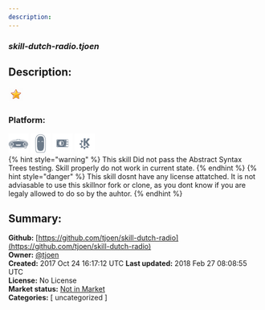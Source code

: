 ```yaml
---
description: 
---
```


### _skill-dutch-radio.tjoen_  
## Description:  
  
  
![](../.gitbook/assets/star.png)  
  
### Platform:  
 ![Mark I](../.gitbook/assets/mark-1-icon.png)  ![Mark II](../.gitbook/assets/mark-2-icon.png)  ![Picroft](../.gitbook/assets/picroft-icon.png)  ![plasmoid](../.gitbook/assets/kde.png)   
{% hint style="warning" %}
This skill Did not pass the Abstract Syntax Trees testing. Skill properly do not work in current state.
{% endhint %}
{% hint style="danger" %}
This skill dosnt have any license attatched. It is not adviasable to use this skillnor fork or clone, as you dont know if you are legaly allowed to do so by the auhtor.
{% endhint %}
  
## Summary:  
**Github:** [https://github.com/tjoen/skill-dutch-radio](https://github.com/tjoen/skill-dutch-radio)  
**Owner:** [@tjoen](https://github.com/tjoen)  
**Created:** 2017 Oct 24 16:17:12 UTC  **Last updated:** 2018 Feb 27 08:08:55 UTC  
**License:** No License  
**Market status:** [Not in Market](https://market.mycroft.ai/skill/)  
**Categories:** [ uncategorized ]   
